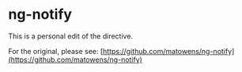 ng-notify
=========

This is a personal edit of the directive.

For the original, please see: [https://github.com/matowens/ng-notify](https://github.com/matowens/ng-notify)
